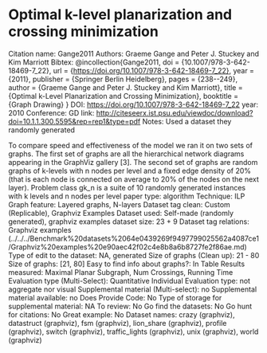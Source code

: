 # Optimal k-level planarization and crossing minimization

Citation name: Gange2011
Authors: Graeme Gange and Peter J. Stuckey and Kim Marriott
Bibtex: @incollection{Gange2011,
doi = {10.1007/978-3-642-18469-7_22},
url = {https://doi.org/10.1007/978-3-642-18469-7_22},
year = {2011},
publisher = {Springer Berlin Heidelberg},
pages = {238--249},
author = {Graeme Gange and Peter J. Stuckey and Kim Marriott},
title = {Optimal k-Level Planarization and Crossing Minimization},
booktitle = {Graph Drawing}
}
DOI: https://doi.org/10.1007/978-3-642-18469-7_22
year: 2010
Conference: GD
link: http://citeseerx.ist.psu.edu/viewdoc/download?doi=10.1.1.300.5595&rep=rep1&type=pdf
Notes: Used a dataset they randomly generated

To compare speed and effectiveness of the model we ran it on two sets of
graphs. The first set of graphs are all the hierarchical network diagrams appearing in the GraphViz gallery [3]. The second set of graphs are random graphs of k-levels with n nodes per level and a fixed edge density of 20% (that is each node is connected on average to 20% of the nodes on the next layer). Problem class gk_n is a suite of 10 randomly generated instances with k levels and n nodes per level
paper type: algorithm
Technique: ILP
Graph feature: Layered graphs, N-layers
Dataset tag clean: Custom (Replicable), Graphviz Examples
Dataset used: Self-made (randomly generated), graphviz examples
dataset size: 23 + 9
Dataset tag relations: Graphviz examples (../../../Benchmark%20datasets%2064e0439269f9497799025562a4087ce1/Graphviz%20examples%20e90aec42f02c4e8b8a6b8727fe2f86ae.md)
Type of edit to the dataset: NA, generated
Size of graphs (Clean up): 21 - 80
Size of graphs: [21, 80]
Easy to find info about graphs?: In Table
Results measured: Maximal Planar Subgraph, Num Crossings, Running Time
Evaluation type (Multi-Select): Quantitative Individual
Evaluation type: not aggregate nor visual
Supplemental material (Multi-select): no
Supplemental material available: no
Does Provide Code: No
Type of storage for supplemental material: NA
To review: No
Go find the datasets: No
Go hunt for citations: No
Great example: No
Dataset names: crazy (graphviz), datastruct (graphviz), fsm (graphviz), lion_share (graphviz), profile (graphviz), switch (graphviz), traffic_lights (graphviz), unix (graphviz), world (graphviz)